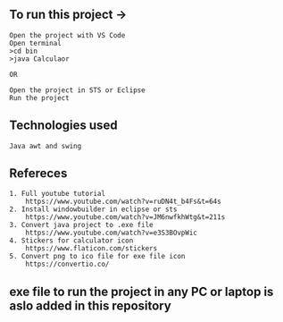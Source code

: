 ## To run this project ->
    Open the project with VS Code
    Open terminal
    >cd bin
    >java Calculaor

    OR

    Open the project in STS or Eclipse
    Run the project

## Technologies used
    Java awt and swing

## Refereces
    1. Full youtube tutorial
        https://www.youtube.com/watch?v=ruDN4t_b4Fs&t=64s
    2. Install windowbuilder in eclipse or sts
        https://www.youtube.com/watch?v=JM6nwfkhWtg&t=211s
    3. Convert java project to .exe file
        https://www.youtube.com/watch?v=e3S3BOvpWic
    4. Stickers for calculator icon
        https://www.flaticon.com/stickers
    5. Convert png to ico file for exe file icon
        https://convertio.co/

## exe file to run the project in any PC or laptop is aslo added in this repository